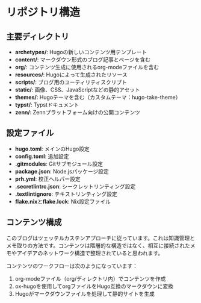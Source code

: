 # リポジトリ構造

## 主要ディレクトリ

- **archetypes/**: Hugoの新しいコンテンツ用テンプレート
- **content/**: マークダウン形式のブログ記事とページを含む
- **org/**: コンテンツ生成に使用されるorg-modeファイルを含む
- **resources/**: Hugoによって生成されたリソース
- **scripts/**: ブログ用のユーティリティスクリプト
- **static/**: 画像、CSS、JavaScriptなどの静的アセット
- **themes/**: Hugoテーマを含む（カスタムテーマ：hugo-take-theme）
- **typst/**: Typstドキュメント
- **zenn/**: Zennプラットフォーム向けの公開コンテンツ

## 設定ファイル

- **hugo.toml**: メインのHugo設定
- **config.toml**: 追加設定
- **.gitmodules**: Gitサブモジュール設定
- **package.json**: Node.jsパッケージ設定
- **prh.yml**: 校正ヘルパー設定
- **.secretlintrc.json**: シークレットリンティング設定
- **.textlintignore**: テキストリンティング設定
- **flake.nix**と**flake.lock**: Nix設定ファイル

## コンテンツ構成

このブログはツェッテルカステンアプローチに従っています。これは知識管理とメモ取りの方法です。コンテンツは階層的な構造ではなく、相互に接続されたメモやアイデアのネットワーク構造で整理されていると思われます。

コンテンツのワークフローは次のようになっています：
1. org-modeファイル（org/ディレクトリ内）でコンテンツを作成
2. ox-hugoを使用してorgファイルをHugo互換のマークダウンに変換
3. Hugoがマークダウンファイルを処理して静的サイトを生成